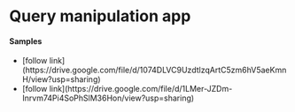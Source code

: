 # Query manipulation app
#### Samples
<ul>
  <li>[follow link](https://drive.google.com/file/d/1074DLVC9UzdtlzqArtC5zm6hV5aeKmnH/view?usp=sharing)</li>
  <li>[follow link](https://drive.google.com/file/d/1LMer-JZDm-Inrvm74Pi4SoPhSlM36Hon/view?usp=sharing)</li>
</ul>
